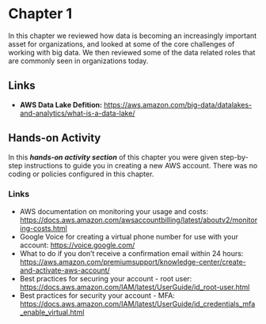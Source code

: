 # Chapter 1
In this chapter we reviewed how data is becoming an increasingly important asset for organizations, and looked at some of the core challenges of working with big data. We then reviewed some of the data related roles that are commonly seen in organizations today. 

## Links
- **AWS Data Lake Defition:** https://aws.amazon.com/big-data/datalakes-and-analytics/what-is-a-data-lake/

## Hands-on Activity

In this ***hands-on activity section*** of this chapter you were given step-by-step instructions to guide you in creating a new AWS account. There was no coding or policies configured in this chapter. 

### Links
- AWS documentation on monitoring your usage and costs: https://docs.aws.amazon.com/awsaccountbilling/latest/aboutv2/monitoring-costs.html
- Google Voice for creating a virtual phone number for use with your account: https://voice.google.com/
- What to do if you don’t receive a confirmation email within 24 hours: https://aws.amazon.com/premiumsupport/knowledge-center/create-and-activate-aws-account/
- Best practices for securing your account - root user: https://docs.aws.amazon.com/IAM/latest/UserGuide/id_root-user.html
- Best practices for security your account - MFA: https://docs.aws.amazon.com/IAM/latest/UserGuide/id_credentials_mfa_enable_virtual.html
